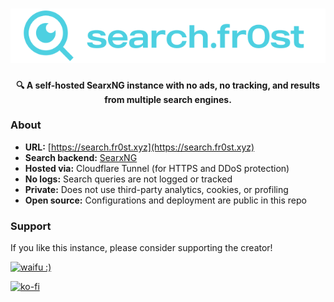 <h1 align="center">
  <a href="http://search.fr0st.xyz/" target="_blank"><img src="https://github.com/fr0st-iwnl/search.fr0st.xyz/blob/master/searx/static/themes/simple/img/searxng.png" alt="search.fr0st.xyz" width="600"></a>
</h1>
<p align="center"><strong>🔍 A self-hosted SearxNG instance with no ads, no tracking, and results from multiple search engines.</strong></p>

### About

- **URL:** [https://search.fr0st.xyz](https://search.fr0st.xyz)
- **Search backend:** [SearxNG](https://github.com/searxng/searxng)
- **Hosted via:** Cloudflare Tunnel (for HTTPS and DDoS protection)
- **No logs:** Search queries are not logged or tracked
- **Private:** Does not use third-party analytics, cookies, or profiling
- **Open source:** Configurations and deployment are public in this repo

### Support

If you like this instance, please consider supporting the creator!

<p align="left">
  <a href="https://ko-fi.com/G2G8VK335" target="_blank" rel="noopener noreferrer">
    <img src="https://i.postimg.cc/rsCStVWJ/waifu.png" alt="waifu :)" width="300" />
  </a>
</p>


[![ko-fi](https://ko-fi.com/img/githubbutton_sm.svg)](https://ko-fi.com/G2G8VK335)
